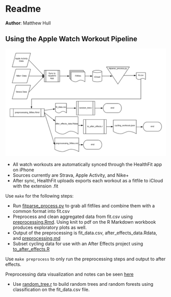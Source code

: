 # Readme

**Author**: Matthew Hull

## Using the Apple Watch Workout Pipeline

![Alt text](img/pipeline.png "Pipeline")

- All watch workouts are automatically synced through the HealthFit app on iPhone
- Sources currently are Strava, Apple Activity, and Nike+
- After sync, HealthFit uploads exports each workout as a fitfile to iCloud with the extension .fit

Use `make` for the following steps:
- Run [fitparse_process.py](fitparse/fitparse_process.py) to grab all fitfiles and combine them with a common format into fit.csv
- Preprocess and clean aggregated data from fit.csv using [preprocessing.Rmd](preprocessing.Rmd). Using knit to pdf on the R Markdown workbook produces exploratory plots as well.
- Output of the preprocessing is fit_data.csv, after_effects_data.Rdata, and [preprocessing.md](preprocessing.md)
- Subset cycling data for use with an After Effects project using [to_after_effects.R](to_after_effects.R)

Use `make preprocess` to only run the preprocessing steps and output to after effects.

Preprocessing data visualization and notes can be seen [here](preprocessing.md)

- Use [random_tree.r](random_tree.r) to build random trees and random forests using classification on the fit_data.csv file.